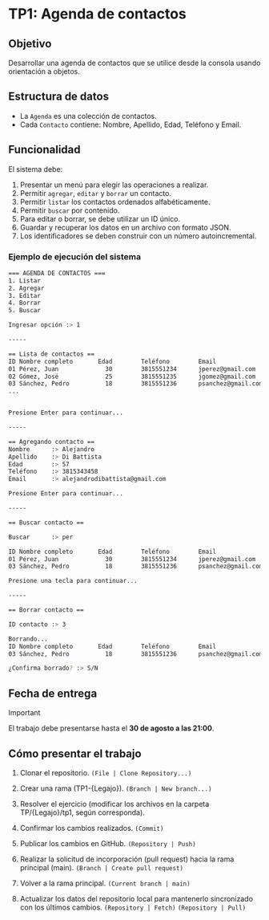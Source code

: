 # TP1: Agenda de contactos

## Objetivo

Desarrollar una agenda de contactos que se utilice desde la consola usando orientación a objetos.

## Estructura de datos

- La `Agenda` es una colección de contactos.
- Cada `Contacto` contiene: Nombre, Apellido, Edad, Teléfono y Email.

## Funcionalidad

El sistema debe:

1. Presentar un menú para elegir las operaciones a realizar.
2. Permitir `agregar`, `editar` y `borrar` un contacto.
3. Permitir `listar` los contactos ordenados alfabéticamente.
4. Permitir `buscar` por contenido.
5. Para editar o borrar, se debe utilizar un ID único.
6. Guardar y recuperar los datos en un archivo con formato JSON.
7. Los identificadores se deben construir con un número autoincremental.

### Ejemplo de ejecución del sistema

```bash
=== AGENDA DE CONTACTOS ===
1. Listar
2. Agregar
3. Editar
4. Borrar 
5. Buscar 

Ingresar opción :> 1

-----

== Lista de contactos ==
ID Nombre completo       Edad        Teléfono        Email
01 Pérez, Juan             30        3815551234      jperez@gmail.com
02 Gómez, José             25        3815551235      jgomez@gmail.com
03 Sánchez, Pedro          18        3815551236      psanchez@gmail.com
...


Presione Enter para continuar...

-----

== Agregando contacto ==
Nombre      :> Alejandro
Apellido    :> Di Battista
Edad        :> 57
Teléfono    :> 3815343458
Email       :> alejandrodibattista@gmail.com

Presione Enter para continuar...

-----

== Buscar contacto ==

Buscar      :> per

ID Nombre completo       Edad        Teléfono        Email
01 Pérez, Juan             30        3815551234      jperez@gmail.com
03 Sánchez, Pedro          18        3815551236      psanchez@gmail.com

Presione una tecla para continuar...

-----

== Borrar contacto ==

ID contacto :> 3

Borrando...
ID Nombre completo       Edad        Teléfono        Email
03 Sánchez, Pedro          18        3815551236      psanchez@gmail.com

¿Confirma borrado? :> S/N
```

## Fecha de entrega

> [!IMPORTANT]
> El trabajo debe presentarse hasta el **30 de agosto a las 21:00**.

## Cómo presentar el trabajo

1. Clonar el repositorio.
 `(File | Clone Repository...)`

2. Crear una rama (TP1-{Legajo}).
 `(Branch | New branch...)`

3. Resolver el ejercicio (modificar los archivos en la carpeta TP/{Legajo}/tp1, según corresponda).

4. Confirmar los cambios realizados.
 `(Commit)`

5. Publicar los cambios en GitHub.
 `(Repository | Push)`

6. Realizar la solicitud de incorporación (pull request) hacia la rama principal (main).
 `(Branch | Create pull request)`

7. Volver a la rama principal.
 `(Current branch | main)`

8. Actualizar los datos del repositorio local para mantenerlo sincronizado con los últimos cambios.
 `(Repository | Fetch)`
 `(Repository | Pull)`
